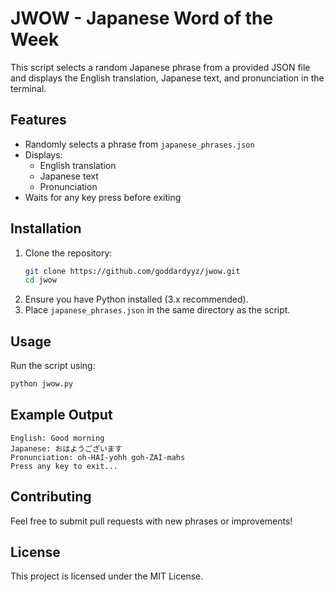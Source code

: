 # JWOW - Japanese Word of the Week

This script selects a random Japanese phrase from a provided JSON file and displays the English translation, Japanese text, and pronunciation in the terminal.

## Features
- Randomly selects a phrase from `japanese_phrases.json`
- Displays:
  - English translation
  - Japanese text
  - Pronunciation
- Waits for any key press before exiting

## Installation
1. Clone the repository:
   ```sh
   git clone https://github.com/goddardyyz/jwow.git
   cd jwow
   ```
2. Ensure you have Python installed (3.x recommended).
3. Place `japanese_phrases.json` in the same directory as the script.

## Usage
Run the script using:
```sh
python jwow.py
```

## Example Output
```
English: Good morning
Japanese: おはようございます
Pronunciation: oh-HAI-yohh goh-ZAI-mahs
Press any key to exit...
```

## Contributing
Feel free to submit pull requests with new phrases or improvements!

## License
This project is licensed under the MIT License.

